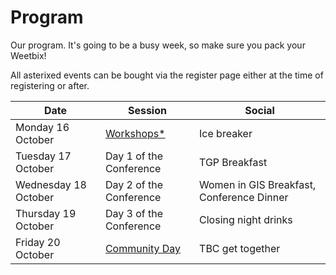# Program

Our program. It's going to be a busy week, so make sure you pack your Weetbix!

All asterixed events can be bought via the register page either at the time of registering or after.

| Date                 | Session                                                          | Social                                    |
| -------------------- | ---------------------------------------------------------------- | ----------------------------------------- |
| Monday 16 October    | [Workshops*](https://2023.foss4g-oceania.org/#/workshops)        | Ice breaker                               |
| Tuesday 17 October   | Day 1 of the Conference                                          | TGP Breakfast                             |
| Wednesday 18 October | Day 2 of the Conference                                          | Women in GIS Breakfast, Conference Dinner |
| Thursday 19 October  | Day 3 of the Conference                                          | Closing night drinks                      |
| Friday 20 October    | [Community Day](https://2023.foss4g-oceania.org/#/community-day) | TBC get together                          |
